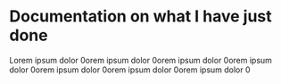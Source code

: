 # Documentation on what I have just done

Lorem ipsum dolor
0orem ipsum dolor
0orem ipsum dolor
0orem ipsum dolor
0orem ipsum dolor
0orem ipsum dolor
0orem ipsum dolor
0